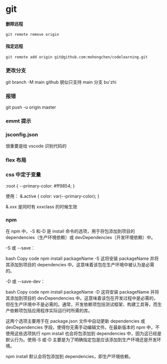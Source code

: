 # git

#### 删除远程

```
git remote remove origin
```

#### 指定远程

```
git remote add origin git@github.com:mohongchen/codelearning.git
```

### 更改分支

git branch -M main github 貌似只支持 main 分支 bu'zhi

### 报错

git push -u origin master

### emmt 提示

### jsconfig.json

很重要是给 vscode 识别代码的

### flex 布局

### css 中定于变量

:root { --primary-color: #ff9854; }

使用： &.active { color: var(--primary-color); }

&.xxx 是同时有 xxxclass 的时候生效

### npm

在 npm 中，-S 和-D 是 install 命令的选项，用于将包添加到项目的 dependencies（生产环境依赖）或 devDependencies（开发环境依赖）中。

-S 或 --save：

bash Copy code npm install packageName -S 这将安装 packageName 并将其添加到项目的 dependencies 中。这意味着该包在生产环境中被认为是必需的。

-D 或 --save-dev：

bash Copy code npm install packageName -D 这将安装 packageName 并将其添加到项目的 devDependencies 中。这意味着该包在开发过程中是必需的，但在生产环境中不是必需的。通常，开发依赖项包括测试框架、构建工具等，而生产依赖项包括应用程序实际运行时所需的库。

这两个选项主要用于在 package.json 文件中自动更新 dependencies 或 devDependencies 字段，使得你无需手动编辑文件。在最新版本的 npm 中，不使用这些选项执行 npm install 也会将包添加到 dependencies 中，因为这已经是默认行为。使用-S 或-D 主要是为了明确指定包是应该添加到生产环境还是开发环境。

npm install 默认会将包添加到 dependencies，即生产环境依赖。
